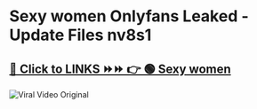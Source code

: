 
 # Sexy women Onlyfans Leaked - Update Files nv8s1

## <h2><a href="https://clipsfans.com/Sexy_women&ref=git">🔗 Click to LINKS ⏩⏩ 👉 🟢 Sexy women </a></h2>

<a href="https://clipsfans.com/Sexy_women&ref=git" rel="nofollow" data-target="animated-image.originalLink"><img src="https://i.ibb.co.com/xMMVF88/686577567.gif" alt="Viral Video Original" style="max-width: 100%; display: inline-block;" data-target="animated-image.originalImage"></a>

